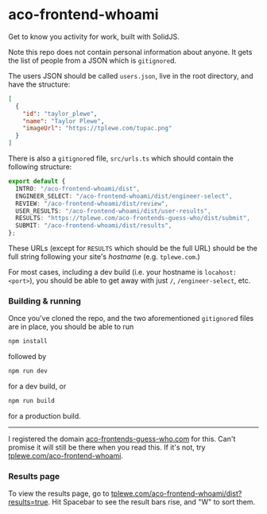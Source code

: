 # aco-frontend-whoami
Get to know you activity for work, built with SolidJS.

Note this repo does not contain personal information about anyone. It gets the list of people from a JSON which is `gitignore`d.

The users JSON should be called `users.json`, live in the root directory, and have the structure:
```json
[
  {
    "id": "taylor_plewe",
    "name": "Taylor Plewe",
    "imageUrl": "https://tplewe.com/tupac.png"
  }
]
```

There is also a `gitignore`d file, `src/urls.ts` which should contain the following structure:
```ts
export default {
  INTRO: "/aco-frontend-whoami/dist",
  ENGINEER_SELECT: "/aco-frontend-whoami/dist/engineer-select",
  REVIEW: "/aco-frontend-whoami/dist/review",
  USER_RESULTS: "/aco-frontend-whoami/dist/user-results",
  RESULTS: "https://tplewe.com/aco-frontends-guess-who/dist/submit",
  SUBMIT: "/aco-frontend-whoami/dist/results",
};
```
These URLs (except for `RESULTS` which should be the full URL) should be the full string following your site's _hostname_ (e.g. `tplewe.com`.)

For most cases, including a dev build (i.e. your hostname is `locahost:<port>`), you should be able to get away with just `/`, `/engineer-select`, etc. 

### Building & running
Once you've cloned the repo, and the two aforementioned `gitignore`d files are in place, you should be able to run
```sh
npm install
```
followed by
```sh
npm run dev
```
for a dev build, or
```sh
npm run build
```
for a production build.

---

I registered the domain [aco-frontends-guess-who.com](https://aco-frontends-guess-who.com) for this. Can't promise it will still be there when you read this. If it's not, try [tplewe.com/aco-frontend-whoami](https://tplewe.com/aco-frontend-whoami).

### Results page
To view the results page, go to [tplewe.com/aco-frontend-whoami/dist?results=true](https://tplewe.com/aco-frontend-whoami/dist?results=true). Hit Spacebar to see the result bars rise, and "W" to sort them.
